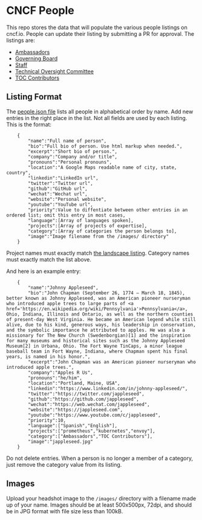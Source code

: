 # CNCF People
This repo stores the data that will populate the various people listings on cncf.io.  People can update their listing by submitting a PR for approval.  The listings are:
- [Ambassadors](https://www.cncf.io/people/ambassadors/)
- [Governing Board](https://www.cncf.io/people/governing-board/)
- [Staff](https://www.cncf.io/people/staff/)
- [Technical Oversight Committee](https://www.cncf.io/people/technical-oversight-committee/)
- [TOC Contributors](https://www.cncf.io/people/technical-oversight-committee/#toc-contributors)

## Listing Format

The [people.json file](https://github.com/cncf/people/blob/main/people.json) lists all people in alphabetical order by name.  Add new entries in the right place in the list.  Not all fields are used by each listing.  This is the format:

```
    {
        "name":"Full name of person",
        "bio":"Full bio of person. Use html markup when needed.",
        "excerpt":"Short bio of person.",
        "company":"Company and/or title",
        "pronouns":"Personal pronouns",
        "location":"A Google Maps readable name of city, state, country",
        "linkedin":"LinkedIn url",
        "twitter":"Twitter url",
        "github":"GitHub url",
        "wechat":"Wechat url",
        "website":"Personal website",
        "youtube":"YouTube url",
        "priority":Value to diffentiate between other entries in an ordered list; omit this entry in most cases,
        "language":[Array of languages spoken],
        "projects":[Array of projects of expertise],
        "category":[Array of categories the person belongs to],
        "image":"Image filename from the /images/ directory"
    }
```
Project names must exactly match [the landscape listing](https://landscape.cncf.io/card-mode?project=hosted).  Category names must exactly match the list above.

And here is an example entry:
```
    {
        "name":"Johnny Appleseed",
        "bio":"John Chapman (September 26, 1774 – March 18, 1845), better known as Johnny Appleseed, was an American pioneer nurseryman who introduced apple trees to large parts of <a href='https://en.wikipedia.org/wiki/Pennsylvania'>Pennsylvania</a>, Ohio, Indiana, Illinois and Ontario, as well as the northern counties of present-day West Virginia. He became an American legend while still alive, due to his kind, generous ways, his leadership in conservation, and the symbolic importance he attributed to apples. He was also a missionary for The New Church (Swedenborgian)[1] and the inspiration for many museums and historical sites such as the Johnny Appleseed Museum[2] in Urbana, Ohio. The Fort Wayne TinCaps, a minor league baseball team in Fort Wayne, Indiana, where Chapman spent his final years, is named in his honor.",
        "excerpt":"John Chapman was an American pioneer nurseryman who introduced apple trees.",
        "company":"Apples R Us",
        "pronouns":"he/him",
        "location":"Portland, Maine, USA",
        "linkedin":"https://www.linkedin.com/in/johnny-appleseed/",
        "twitter":"https://twitter.com/jappleseed",
        "github":"https://github.com/jappleseed",
        "wechat":"https://web.wechat.com/jappleseed",
        "website":"https://jappleseed.com",
        "youtube":"https://www.youtube.com/c/jappleseed",
        "priority":10,
        "language":["Spanish","English"],
        "projects":["prometheus","kubernetes","envoy"],
        "category":["Ambassadors","TOC Contributors"],
        "image":"jappleseed.jpg"
    }
```

Do not delete entries.  When a person is no longer a member of a category, just remove the category value from its listing.

## Images

Upload your headshot image to the `/images/` directory with a filename made up of your name.  Images should be at least 500x500px, 72dpi, and should be in JPG format with file size less than 100kB.